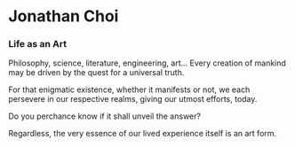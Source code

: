 # Jonathan Choi

### Life as an Art

Philosophy, science, literature, engineering, art...
Every creation of mankind may be driven by the quest for a universal truth.

For that enigmatic existence, whether it manifests or not, we each persevere in our respective realms, giving our utmost efforts, today.

Do you perchance know if it shall unveil the answer?

Regardless, the very essence of our lived experience itself is an art form.

<!-- [![Hits](https://hits.seeyoufarm.com/api/count/incr/badge.svg?url=https%3A%2F%2Fgithub.com%2Fvirochana8&count_bg=%23000000&title_bg=%23555555&icon=spacex.svg&icon_color=%23E7E7E7&title=Voyagers&edge_flat=false)](https://hits.seeyoufarm.com) --!>
